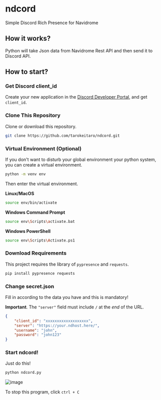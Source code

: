 # ndcord
Simple Discord Rich Presence for Navidrome

## How it works?
Python will take Json data from Navidrome Rest API and then send it to Discord API.

## How to start?
### Get Discord client_id
Create your new application in the [Discord Developer Portal](https://discord.com/developers/applications "Discord Developer Portal"), and get `client_id`.

### Clone This Repository
Clone or download this repository.
```bash
git clone https://github.com/tarokeitaro/ndcord.git
```

### Virtual Environment (Optional)
If you don't want to disturb your global environment your python system, you can create a virtual environment.
```bash
python -m venv env
```
Then enter the virtual environment.

**Linux/MacOS**
```bash
source env/bin/activate
```
**Windows Command Prompt**
```bash
source env\Scripts\activate.bat
```
**Windows PowerShell**
```bash
source env\Scripts\Activate.ps1
```

### Download Requirements
This project requires the library of `pypresence` and `requests`.
```bash
pip install pypresence requests
```

### Change secret.json
Fill in according to the data you have and this is mandatory!

**Important**. The `"server"` field must include `/` at the *end* of the URL.
```json
{
    "client_id": "xxxxxxxxxxxxxxxxxxx",
    "server": "https://your.ndhost.here/",
    "username": "john",
    "password": "john123"
}
```

### Start ndcord!
Just do this!
```bash
python ndcord.py
```

![image](https://github.com/tarokeitaro/ndcord/assets/42670754/a432c43e-2af2-4c0f-be53-cc1390321325)

To stop this program, click `ctrl + C`
